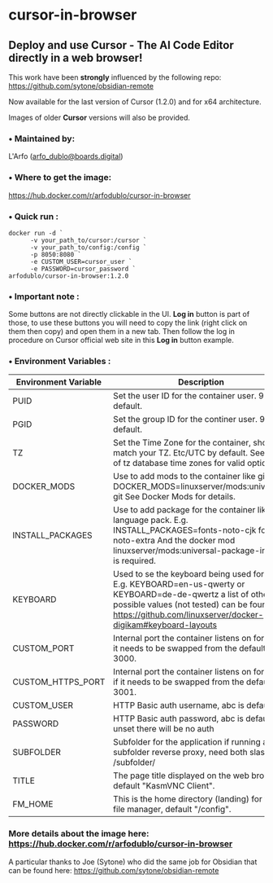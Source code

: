 # cursor-in-browser
## Deploy and use **Cursor - The AI Code Editor** directly in a **web browser**!

This work have been **strongly** influenced by the following repo: https://github.com/sytone/obsidian-remote

Now available for the last version of Cursor (1.2.0) and for x64 architecture.

Images of older **Cursor** versions will also be provided.

### **• Maintained by:**

L'Arfo (arfo_dublo@boards.digital)⁠

### **• Where to get the image:**

https://hub.docker.com/r/arfodublo/cursor-in-browser

### **• Quick run :** 

```
docker run -d `
      -v your_path_to/cursor:/cursor `
      -v your_path_to/config:/config `
      -p 8050:8080 `
      -e CUSTOM_USER=cursor_user `
      -e PASSWORD=cursor_password `
arfodublo/cursor-in-browser:1.2.0
```

### **• Important note :**

Some buttons are not directly clickable in the UI. **Log in** button is part of those, to use these buttons you will need to copy the link (right click on them then copy) and open them in a new tab. Then follow the log in procedure on Cursor official web site in this **Log in** button example.

### **• Environment Variables :** 

|Environment Variable |	Description|
|---|---|
|PUID|	Set the user ID for the container user. 911 by default.|
|PGID|	Set the group ID for the continer user. 911 by default.|
|TZ|	Set the Time Zone for the container, should match your TZ. Etc/UTC by default. See List of tz database time zones for valid options.|
|DOCKER_MODS|	Use to add mods to the container like git. E.g. DOCKER_MODS=linuxserver/mods:universal-git See Docker Mods for details.|
|INSTALL_PACKAGES|	Use to add package for the container like language pack. E.g. INSTALL_PACKAGES=fonts-noto-cjk fonts-noto-extra And the docker mod linuxserver/mods:universal-package-install is required.|
|KEYBOARD|	Used to se the keyboard being used for input. E.g. KEYBOARD=en-us-qwerty or KEYBOARD=de-de-qwertz a list of other possible values (not tested) can be found at https://github.com/linuxserver/docker-digikam#keyboard-layouts|
|CUSTOM_PORT|	Internal port the container listens on for http if it needs to be swapped from the default 3000.|
|CUSTOM_HTTPS_PORT|	Internal port the container listens on for https if it needs to be swapped from the default 3001.|
|CUSTOM_USER|	HTTP Basic auth username, abc is default.|
|PASSWORD|	HTTP Basic auth password, abc is default. If unset there will be no auth|
|SUBFOLDER|	Subfolder for the application if running a subfolder reverse proxy, need both slashes IE /subfolder/|
|TITLE|	The page title displayed on the web browser, default "KasmVNC Client".|
|FM_HOME|	This is the home directory (landing) for the file manager, default "/config".|

### More details about the image here: https://hub.docker.com/r/arfodublo/cursor-in-browser

A particular thanks to Joe (Sytone) who did the same job for Obsidian that can be found here: https://github.com/sytone/obsidian-remote
